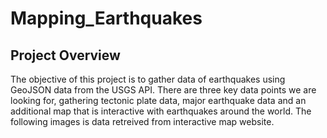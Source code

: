 # Mapping_Earthquakes
## Project Overview
The objective of this project is to gather data of earthquakes using GeoJSON data from the USGS API. There are three key data points we are looking for, gathering tectonic plate data, major earthquake data and an additional map that is interactive with earthquakes around the world. The following images is data retreived from interactive map website.
